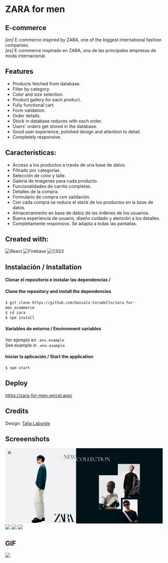 # ZARA for men
## E-commerce

_[en]_ E-commerce inspired by ZARA, one of the biggest international fashion companies.  
_[es]_ E-commerce inspirado en ZARA, una de las principales empresas de moda internacional. 

## Features
- Products fetched from database.
- Filter by category.
- Color and size selection.
- Product gallery for each product.
- Fully functional cart.
- Form validation. 
- Order details.
- Stock in database reduces with each order.
- Users' orders get stored in the database.
- Good user experience, polished design and attention to detail.
- Completely responsive. 

## Características:
- Acceso a los productos a través de una base de datos.
- Filtrado por categorías.
- Selección de color y talle.
- Galería de imágenes para cada producto. 
- Funcionalidades de carrito completas.
- Detalles de la compra.
- Formulario de compra con validación. 
- Con cada compra se reduce el stock de los productos en la base de datos.
- Almacenamiento en base de datos de las órdenes de los usuarios. 
- Buena experiencia de usuario, diseño cuidado y atención a los detalles. 
- Completamente responsivo. Se adapta a todas las pantallas.

## Created with:
![React](https://img.shields.io/badge/react-%2320232a.svg?style=for-the-badge&logo=react&logoColor=%2361DAFB) ![Firebase](https://img.shields.io/badge/firebase-%23039BE5.svg?style=for-the-badge&logo=firebase) ![CSS3](https://img.shields.io/badge/css3-%231572B6.svg?style=for-the-badge&logo=css3&logoColor=white)


## Instalación / Installation

#### Clonar el repositorio e instalar las dependencias /
#### Clone the repository and install the dependencies

``` 
$ git clone https://github.com/Gonzalo-Coradello/zara-for-men_ecommerce
$ cd zara
$ npm install
```

#### Variables de entorno / Environment variables
Ver ejemplo en `.env.example`  
See example in `.env.example`  

#### Iniciar la aplicación / Start the application 
```
$ npm start
```

## Deploy
https://zara-for-men.vercel.app/

## Credits
Design: [Talia Laborde](https://www.linkedin.com/in/talia-laborde/)

## Screeenshots
![](https://github.com/Gonzalo-Coradello/zara-for-men_ecommerce/blob/main/screenshots/zara1.jpg)
![](https://github.com/Gonzalo-Coradello/zara-for-men_ecommerce/blob/main/screenshots/zara2.jpg)
![](https://github.com/Gonzalo-Coradello/zara-for-men_ecommerce/blob/main/screenshots/zara4.jpg)
![](https://github.com/Gonzalo-Coradello/zara-for-men_ecommerce/blob/main/screenshots/zara6.jpg)

## GIF
![](https://github.com/Gonzalo-Coradello/zara-for-men_ecommerce/blob/main/zara-ecommerce.gif)
